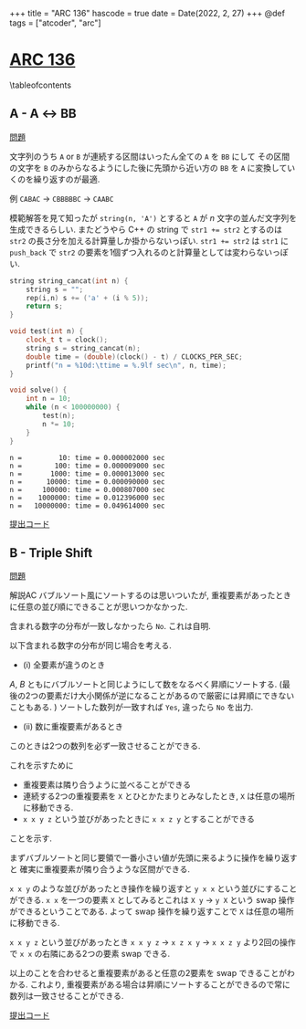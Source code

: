 +++
title = "ARC 136"
hascode = true
date = Date(2022, 2, 27)
+++
@def tags = ["atcoder", "arc"]

# [ARC 136](https://atcoder.jp/contests/arc136)

\tableofcontents

## A - A ↔ BB

[問題](https://atcoder.jp/contests/arc136/tasks/arc136_a)

文字列のうち `A` or `B` が連続する区間はいったん全ての `A` を `BB` にして
その区間の文字を `B` のみからなるようにした後に先頭から近い方の `BB` を `A` に変換していくのを繰り返すのが最適.

例
`CABAC` -> `CBBBBBC` -> `CAABC`

模範解答を見て知ったが `string(n, 'A')` とすると `A` が $n$ 文字の並んだ文字列を生成できるらしい.
またどうやら C++ の string で `str1 += str2` とするのは `str2` の長さ分を加える計算量しか掛からないっぽい.
`str1 += str2` は `str1` に `push_back` で `str2` の要素を1個ずつ入れるのと計算量としては変わらないっぽい.

```cpp
string string_cancat(int n) {
    string s = "";
    rep(i,n) s += ('a' + (i % 5));
    return s;
}

void test(int n) {
    clock_t t = clock();
    string s = string_cancat(n);
    double time = (double)(clock() - t) / CLOCKS_PER_SEC;
    printf("n = %10d:\ttime = %.9lf sec\n", n, time);
}

void solve() {
    int n = 10;
    while (n < 100000000) {
        test(n);
        n *= 10;
    }
}
```

```
n =         10: time = 0.000002000 sec
n =        100: time = 0.000009000 sec
n =       1000: time = 0.000013000 sec
n =      10000: time = 0.000090000 sec
n =     100000: time = 0.000807000 sec
n =    1000000: time = 0.012396000 sec
n =   10000000: time = 0.049614000 sec
```

[提出コード](https://atcoder.jp/contests/arc136/submissions/29759211)

## B - Triple Shift

[問題](https://atcoder.jp/contests/arc136/tasks/arc136_b)

解説AC
バブルソート風にソートするのは思いついたが, 重複要素があったときに任意の並び順にできることが思いつかなかった.


含まれる数字の分布が一致しなかったら `No`. これは自明.

以下含まれる数字の分布が同じ場合を考える.

- (i) 全要素が違うのとき

$A$, $B$ ともにバブルソートと同じようにして数をなるべく昇順にソートする.
(最後の2つの要素だけ大小関係が逆になることがあるので厳密には昇順にできないこともある. )
ソートした数列が一致すれば `Yes`, 違ったら `No` を出力.

- (ii) 数に重複要素があるとき

このときは2つの数列を必ず一致させることができる.

これを示すために
- 重複要素は隣り合うように並べることができる
- 連続する2つの重複要素を `X` とひとかたまりとみなしたとき, `X` は任意の場所に移動できる.
- `x x y z` という並びがあったときに `x x z y` とすることができる

ことを示す.

まずバブルソートと同じ要領で一番小さい値が先頭に来るように操作を繰り返すと
確実に重複要素が隣り合うような区間ができる.


`x x y` のような並びがあったとき操作を繰り返すと `y x x` という並びにすることができる.
`x x` を一つの要素 `X` としてみるとこれは `X y` -> `y X` という swap 操作ができるということである.
よって swap 操作を繰り返すことで `X` は任意の場所に移動できる.


`x x y z` という並びがあったとき
`x x y z` -> `x z x y` -> `x x z y` より2回の操作で `x x` の右隣にある2つの要素 swap できる.

以上のことを合わせると重複要素があると任意の2要素を swap できることがわかる.
これより, 重複要素がある場合は昇順にソートすることができるので常に数列は一致させることができる.

[提出コード](https://atcoder.jp/contests/arc136/submissions/29760276)
